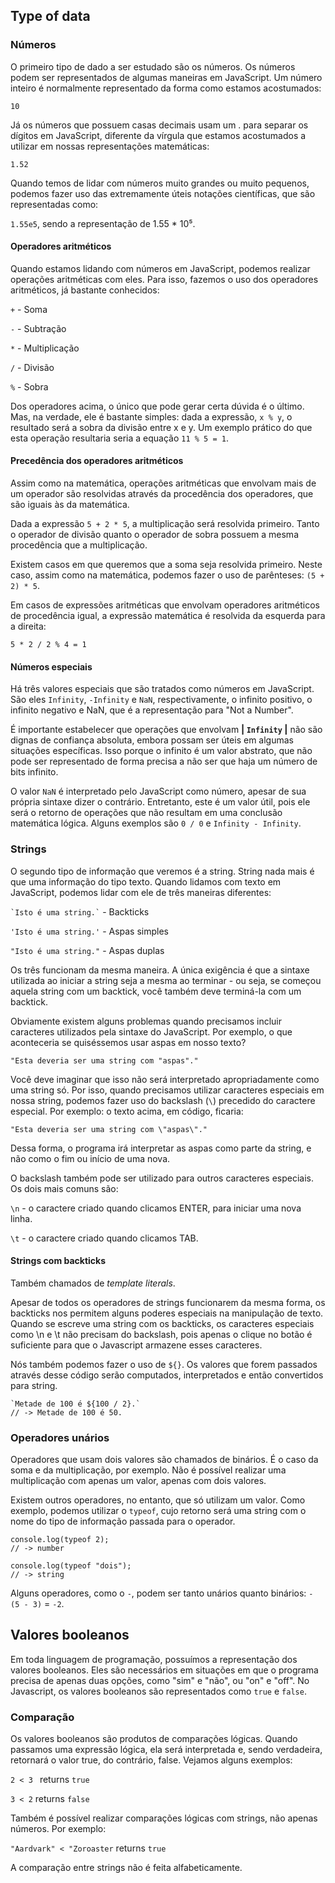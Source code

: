 ## Type of data

### Números

O primeiro tipo de dado a ser estudado são os números. Os números podem ser representados de algumas maneiras em JavaScript. Um número inteiro é normalmente representado da forma como estamos acostumados:

```10```

Já os números que possuem casas decimais usam um . para separar os dígitos em JavaScript, diferente da vírgula que estamos acostumados a utilizar em nossas representações matemáticas:

```1.52```

Quando temos de lidar com números muito grandes ou muito pequenos, podemos fazer uso das extremamente úteis notações científicas, que são representadas como:

```1.55e5```, sendo a representação de 1.55 * 10⁵.

#### Operadores aritméticos

Quando estamos lidando com números em JavaScript, podemos realizar operações aritméticas com eles. Para isso, fazemos o uso dos operadores aritméticos, já bastante conhecidos:

```+``` - Soma

```-``` - Subtração

```*``` - Multiplicação

```/``` - Divisão

```%``` - Sobra

Dos operadores acima, o único que pode gerar certa dúvida é o último. Mas, na verdade, ele é bastante simples: dada a expressão, ```x % y```, o resultado será a sobra da divisão entre x e y. Um exemplo prático do que esta operação resultaria seria a equação ```11 % 5 = 1```.

#### Precedência dos operadores aritméticos

Assim como na matemática, operações aritméticas que envolvam mais de um operador são resolvidas através da procedência dos operadores, que são iguais às da matemática.

Dada a expressão ```5 + 2 * 5```, a multiplicação será resolvida primeiro. Tanto o operador de divisão quanto o operador de sobra possuem a mesma procedência que a multiplicação.

Existem casos em que queremos que a soma seja resolvida primeiro. Neste caso, assim como na matemática, podemos fazer o uso de parênteses: ```(5 + 2) * 5```.

Em casos de expressões aritméticas que envolvam operadores aritméticos de procedência igual, a expressão matemática é resolvida da esquerda para a direita:

```5 * 2 / 2 % 4 = 1```

#### Números especiais

Há três valores especiais que são tratados como números em JavaScript. São eles ```Infinity```, ```-Infinity``` e ```NaN```, respectivamente, o infinito positivo, o infinito negativo e NaN, que é a representação para "Not a Number".

É importante estabelecer que operações que envolvam **| ```Infinity``` |** não são dignas de confiança absoluta, embora possam ser úteis em algumas situações específicas. Isso porque o infinito é um valor abstrato, que não pode ser representado de forma precisa a não ser que haja um número de bits infinito.

O valor ```NaN``` é interpretado pelo JavaScript como número, apesar de sua própria sintaxe dizer o contrário. Entretanto, este é um valor útil, pois ele será o retorno de operações que não resultam em uma conclusão matemática lógica. Alguns exemplos são ```0 / 0``` e ```Infinity - Infinity```.

### Strings

O segundo tipo de informação que veremos é a string. String nada mais é que uma informação do tipo texto. Quando lidamos com texto em JavaScript, podemos lidar com ele de três maneiras diferentes:

``` `Isto é uma string.` ``` - Backticks

``` 'Isto é uma string.' ``` - Aspas simples

``` "Isto é uma string." ``` - Aspas duplas

Os três funcionam da mesma maneira. A única exigência é que a sintaxe utilizada ao iniciar a string seja a mesma ao terminar - ou seja, se começou aquela string com um backtick, você também deve terminá-la com um backtick.

Obviamente existem alguns problemas quando precisamos incluir caracteres utilizados pela sintaxe do JavaScript. Por exemplo, o que aconteceria se quiséssemos usar aspas em nosso texto?

```"Esta deveria ser uma string com "aspas"."```

Você deve imaginar que isso não será interpretado apropriadamente como uma string só. Por isso, quando precisamos utilizar caracteres especiais em nossa string, podemos fazer uso do backslash (```\```) precedido do caractere especial. Por exemplo: o texto acima, em código, ficaria:

```"Esta deveria ser uma string com \"aspas\"."```

Dessa forma, o programa irá interpretar as aspas como parte da string, e não como o fim ou início de uma nova.

O backslash também pode ser utilizado para outros caracteres especiais. Os dois mais comuns são:

```\n``` - o caractere criado quando clicamos ENTER, para iniciar uma nova linha.

```\t``` - o caractere criado quando clicamos TAB.

#### Strings com backticks

Também chamados de _template literals_.

Apesar de todos os operadores de strings funcionarem da mesma forma, os backticks nos permitem alguns poderes especiais na manipulação de texto. Quando se escreve uma string com os backticks, os caracteres especiais como \n e \t não precisam do backslash, pois apenas o clique no botão é suficiente para que o Javascript armazene esses caracteres.

Nós também podemos fazer o uso de ```${}```. Os valores que forem passados através desse código serão computados, interpretados e então convertidos para string.

``` 
`Metade de 100 é ${100 / 2}.` 
// -> Metade de 100 é 50.
```

### Operadores unários

Operadores que usam dois valores são chamados de binários. É o caso da soma e da multiplicação, por exemplo. Não é possível realizar uma multiplicação com apenas um valor, apenas com dois valores.

Existem outros operadores, no entanto, que só utilizam um valor. Como exemplo, podemos utilizar o ```typeof```, cujo retorno será uma string com o nome do tipo de informação passada para o operador.

```
console.log(typeof 2);
// -> number

console.log(typeof "dois");
// -> string
```

Alguns operadores, como o ```-```, podem ser tanto unários quanto binários: ```- (5 - 3)``` = ```-2```.

## Valores booleanos

Em toda linguagem de programação, possuímos a representação dos valores booleanos. Eles são necessários em situações em que o programa precisa de apenas duas opções, como "sim" e "não", ou "on" e "off". No Javascript, os valores booleanos são representados como ```true``` e ```false```.

### Comparação

Os valores booleanos são produtos de comparações lógicas. Quando passamos uma expressão lógica, ela será interpretada e, sendo verdadeira, retornará o valor true, do contrário, false. Vejamos alguns exemplos:

```2 < 3 ``` returns ```true```

```3 < 2``` returns ```false```

Também é possível realizar comparações lógicas com strings, não apenas números. Por exemplo:

```"Aardvark" < "Zoroaster``` returns ```true```

A comparação entre strings não é feita alfabeticamente.
